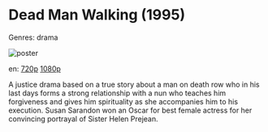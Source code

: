 # Dead Man Walking (1995)

Genres: drama

![poster](http://image.tmdb.org/t/p/w500/y19uRkAHXOHLeySuBVMqnvVnsrA.jpg)

en:
  [720p](magnet:?xt=urn:btih:C6021DDDDBE3CB437198A4691384C18C1267DA67&tr=udp://glotorrents.pw:6969/announce&tr=udp://tracker.opentrackr.org:1337/announce&tr=udp://torrent.gresille.org:80/announce&tr=udp://tracker.openbittorrent.com:80&tr=udp://tracker.coppersurfer.tk:6969&tr=udp://tracker.leechers-paradise.org:6969&tr=udp://p4p.arenabg.ch:1337&tr=udp://tracker.internetwarriors.net:1337)
  [1080p](magnet:?xt=urn:btih:ABCDEFA184BA0D35B548E5B250DBD389962B11B0&tr=udp://glotorrents.pw:6969/announce&tr=udp://tracker.opentrackr.org:1337/announce&tr=udp://torrent.gresille.org:80/announce&tr=udp://tracker.openbittorrent.com:80&tr=udp://tracker.coppersurfer.tk:6969&tr=udp://tracker.leechers-paradise.org:6969&tr=udp://p4p.arenabg.ch:1337&tr=udp://tracker.internetwarriors.net:1337)
  


A justice drama based on a true story about a man on death row who in his last days forms a strong relationship with a nun who teaches him forgiveness and gives him spirituality as she accompanies him to his execution. Susan Sarandon won an Oscar for best female actress for her convincing portrayal of Sister Helen Prejean.
